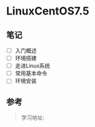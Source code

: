 # LinuxCentOS7.5

## 笔记

- [ ] 入门概述
- [ ] 环境搭建
- [ ] 走进Linux系统
- [ ] 常用基本命令
- [ ] 环境安装

## 参考

> 学习地址: 